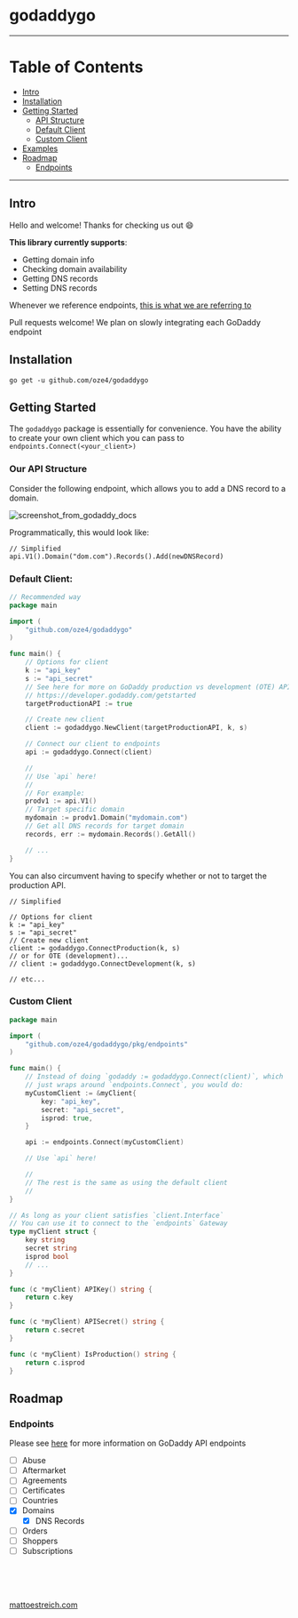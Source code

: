 # godaddygo

---

# Table of Contents

- [Intro](#intro)
- [Installation](#installation)
- [Getting Started](#getting-started)
  - [API Structure](#our-api-structure)
  - [Default Client](#default-client)
  - [Custom Client](#custom-client)
- [Examples](https://github.com/oze4/godaddygo/tree/master/examples)
- [Roadmap](#roadmap)
  - [Endpoints](#endpoints)

---

## Intro

Hello and welcome! Thanks for checking us out :smile:

**This library currently supports**:

- Getting domain info
- Checking domain availability
- Getting DNS records
- Setting DNS records

Whenever we reference endpoints, [this is what we are referring to](https://developer.godaddy.com/doc)

Pull requests welcome! We plan on slowly integrating each GoDaddy endpoint

## Installation

`go get -u github.com/oze4/godaddygo`

## Getting Started

The `godaddygo` package is essentially for convenience. You have the ability to create your own client which you can pass to `endpoints.Connect(<your_client>)`

### Our API Structure

Consider the following endpoint, which allows you to add a DNS record to a domain.

![screenshot_from_godaddy_docs](https://i.imgur.com/tN2IveY.png)

Programmatically, this would look like:

```golang
// Simplified
api.V1().Domain("dom.com").Records().Add(newDNSRecord)
```


### Default Client:

```go
// Recommended way
package main

import (
    "github.com/oze4/godaddygo"
)

func main() {
    // Options for client
    k := "api_key"
    s := "api_secret"
    // See here for more on GoDaddy production vs development (OTE) API's
    // https://developer.godaddy.com/getstarted
    targetProductionAPI := true

    // Create new client
    client := godaddygo.NewClient(targetProductionAPI, k, s)

    // Connect our client to endpoints
    api := godaddygo.Connect(client)

    //
	// Use `api` here!
	//
    // For example:
    prodv1 := api.V1()
    // Target specific domain
    mydomain := prodv1.Domain("mydomain.com")
    // Get all DNS records for target domain
    records, err := mydomain.Records().GetAll()

    // ...
}
```

You can also circumvent having to specify whether or not to target the production API.

```golang
// Simplified

// Options for client
k := "api_key"
s := "api_secret"
// Create new client
client := godaddygo.ConnectProduction(k, s)
// or for OTE (development)...
// client := godaddygo.ConnectDevelopment(k, s)

// etc...
```

### Custom Client

```go
package main

import (
    "github.com/oze4/godaddygo/pkg/endpoints"
)

func main() {
    // Instead of doing `godaddy := godaddygo.Connect(client)`, which
	// just wraps around `endpoints.Connect`, you would do:
	myCustomClient := &myClient{
		key: "api_key",
		secret: "api_secret",
		isprod: true,
	}

    api := endpoints.Connect(myCustomClient)

    // Use `api` here!

    //
    // The rest is the same as using the default client
    //
}

// As long as your client satisfies `client.Interface`
// You can use it to connect to the `endpoints` Gateway
type myClient struct {
    key string
    secret string
    isprod bool
    // ...
}

func (c *myClient) APIKey() string {
    return c.key
}

func (c *myClient) APISecret() string {
    return c.secret
}

func (c *myClient) IsProduction() string {
    return c.isprod
}
```

## Roadmap

### Endpoints

Please see [here](https://developer.godaddy.com/doc) for more information on GoDaddy API endpoints

- [ ] Abuse
- [ ] Aftermarket
- [ ] Agreements
- [ ] Certificates
- [ ] Countries
- [x] Domains
  - [x] DNS Records
- [ ] Orders
- [ ] Shoppers
- [ ] Subscriptions

<br />
<br />
<br />

[mattoestreich.com](https://mattoestreich.com)
